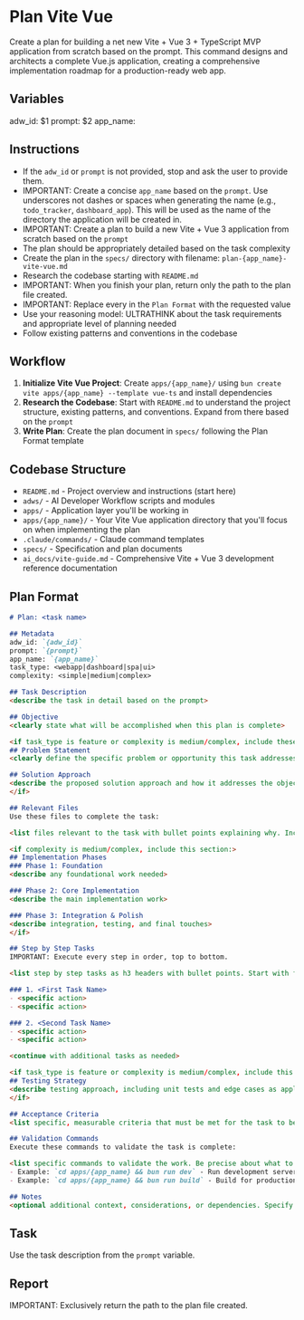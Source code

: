 # Plan Vite Vue

Create a plan for building a net new Vite + Vue 3 + TypeScript MVP application from scratch based on the prompt. This command designs and architects a complete Vue.js application, creating a comprehensive implementation roadmap for a production-ready web app.

## Variables
adw_id: $1
prompt: $2
app_name: <Create a concise app name based on the prompt>

## Instructions

- If the `adw_id` or `prompt` is not provided, stop and ask the user to provide them.
- IMPORTANT: Create a concise `app_name` based on the `prompt`. Use underscores not dashes or spaces when generating the name (e.g., `todo_tracker`, `dashboard_app`). This will be used as the name of the directory the application will be created in.
- IMPORTANT: Create a plan to build a new Vite + Vue 3 application from scratch based on the `prompt`
- The plan should be appropriately detailed based on the task complexity
- Create the plan in the `specs/` directory with filename: `plan-{app_name}-vite-vue.md`
- Research the codebase starting with `README.md`
- IMPORTANT: When you finish your plan, return only the path to the plan file created.
- IMPORTANT: Replace every <placeholder> in the `Plan Format` with the requested value
- Use your reasoning model: ULTRATHINK about the task requirements and appropriate level of planning needed
- Follow existing patterns and conventions in the codebase

## Workflow

1. **Initialize Vite Vue Project**: Create `apps/{app_name}/` using `bun create vite apps/{app_name} --template vue-ts` and install dependencies
2. **Research the Codebase**: Start with `README.md` to understand the project structure, existing patterns, and conventions. Expand from there based on the `prompt`
3. **Write Plan**: Create the plan document in `specs/` following the Plan Format template

## Codebase Structure

- `README.md` - Project overview and instructions (start here)
- `adws/` - AI Developer Workflow scripts and modules
- `apps/` - Application layer you'll be working in
- `apps/{app_name}/` - Your Vite Vue application directory that you'll focus on when implementing the plan
- `.claude/commands/` - Claude command templates
- `specs/` - Specification and plan documents
- `ai_docs/vite-guide.md` - Comprehensive Vite + Vue 3 development reference documentation

## Plan Format

```md
# Plan: <task name>

## Metadata
adw_id: `{adw_id}`
prompt: `{prompt}`
app_name: `{app_name}`
task_type: <webapp|dashboard|spa|ui>
complexity: <simple|medium|complex>

## Task Description
<describe the task in detail based on the prompt>

## Objective
<clearly state what will be accomplished when this plan is complete>

<if task_type is feature or complexity is medium/complex, include these sections:>
## Problem Statement
<clearly define the specific problem or opportunity this task addresses>

## Solution Approach
<describe the proposed solution approach and how it addresses the objective>
</if>

## Relevant Files
Use these files to complete the task:

<list files relevant to the task with bullet points explaining why. Include new files to be created under an h3 'New Files' section if needed>

<if complexity is medium/complex, include this section:>
## Implementation Phases
### Phase 1: Foundation
<describe any foundational work needed>

### Phase 2: Core Implementation
<describe the main implementation work>

### Phase 3: Integration & Polish
<describe integration, testing, and final touches>
</if>

## Step by Step Tasks
IMPORTANT: Execute every step in order, top to bottom.

<list step by step tasks as h3 headers with bullet points. Start with foundational changes then move to specific changes. Last step should validate the work>

### 1. <First Task Name>
- <specific action>
- <specific action>

### 2. <Second Task Name>
- <specific action>
- <specific action>

<continue with additional tasks as needed>

<if task_type is feature or complexity is medium/complex, include this section:>
## Testing Strategy
<describe testing approach, including unit tests and edge cases as applicable>
</if>

## Acceptance Criteria
<list specific, measurable criteria that must be met for the task to be considered complete>

## Validation Commands
Execute these commands to validate the task is complete:

<list specific commands to validate the work. Be precise about what to run>
- Example: `cd apps/{app_name} && bun run dev` - Run development server
- Example: `cd apps/{app_name} && bun run build` - Build for production

## Notes
<optional additional context, considerations, or dependencies. Specify Bun packages needed>
```

## Task
Use the task description from the `prompt` variable.

## Report

IMPORTANT: Exclusively return the path to the plan file created.